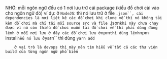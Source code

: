 NHỚ:
    mỗi ngôn ngữ đều có 1 nơi lưu trữ cái package (kiểu đồ chơi cài vào cho ngôn ngữ đó)
    ví dụ: 
        ở ``NodeJS``: 
            thì nó lưu trữ ở file ```.json``, cái dependencies là nơi liệt kê các đồ chơi
            khi clone về thì nó không tải kèm đồ chơi mà chỉ tải mỗi source src và file ```.json``
            khi này chưa chạy được vì nó còn thiếu đồ chơi
            muốn tải đồ chơi về thì phải dùng đúng lệnh ở mỗi nơi lưu
            ở đây các đồ chơi lưu ở ``npm`` thì dùng lệnh ``npm install``
            nếu nó lưu ở ``yarn`` thì dùng ```yarn add```

        ở vai trò là devops thì mày nên tìm hiểu về tất cả các thư viện build của từng ngôn ngữ phổ biến
